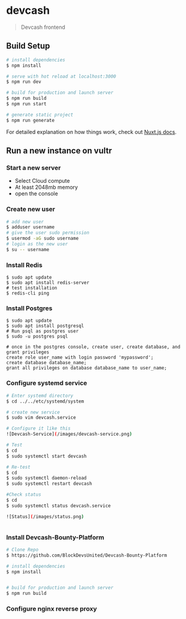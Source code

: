 # devcash

> Devcash frontend

## Build Setup

``` bash
# install dependencies
$ npm install

# serve with hot reload at localhost:3000
$ npm run dev

# build for production and launch server
$ npm run build
$ npm run start

# generate static project
$ npm run generate
```

For detailed explanation on how things work, check out [Nuxt.js docs](https://nuxtjs.org).



## Run a new instance on vultr



### Start a new server
- Select Cloud compute
- At least 2048mb memory
- open the console

### Create new user
``` bash
# add new user
$ adduser username
# give the user sudo permission
$ usermod -aG sudo username
# login as the new user
$ su -- username

```

### Install Redis
```
$ sudo apt update
$ sudo apt install redis-server
# test installation
$ redis-cli ping
```

### Install Postgres
```
$ sudo apt update
$ sudo apt install postgresql
# Run psql as postgres user
$ sudo -u postgres psql

# once in the postgres console, create user, create database, and grant privileges
create role user_name with login password 'mypassword';
create database database_name;
grant all privileges on database database_name to user_name;
```


### Configure systemd service
``` bash
# Enter systemd directory
$ cd ../../etc/systemd/system

# create new service
$ sudo vim devcash.service

# Configure it like this
![Devcash-Service](/images/devcash-service.png)

# Test
$ cd
$ sudo systemctl start devcash

# Re-test
$ cd
$ sudo systemctl daemon-reload
$ sudo systemctl restart devcash

#Check status
$ cd
$ sudo systemctl status devcash.service

![Status](/images/status.png)



```



### Install Devcash-Bounty-Platform

``` bash
# Clone Repo
$ https://github.com/BlockDevsUnited/Devcash-Bounty-Platform

# install dependencies
$ npm install


# build for production and launch server
$ npm run build
```

### Configure nginx reverse proxy
